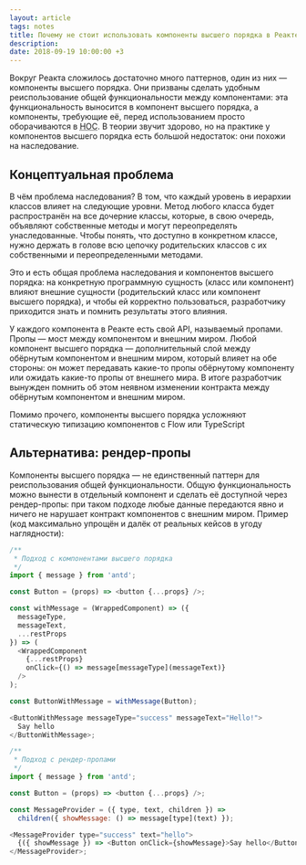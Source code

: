 ```yaml
---
layout: article
tags: notes
title: Почему не стоит использовать компоненты высшего порядка в Реакте
description:
date: 2018-09-19 10:00:00 +3
---
```

Вокруг Реакта сложилось достаточно много паттернов, один из них — компоненты высшего порядка. Они призваны сделать удобным реиспользование общей функциональности между компонентами: эта функциональность выносится в компонент высшего порядка, а компоненты, требующие её, перед использованием просто оборачиваются в <abbr title="Higher-order component">HOC</abbr>. В теории звучит здорово, но на практике у компонентов высшего порядка есть большой недостаток: они похожи на наследование.

## Концептуальная проблема

В чём проблема наследования? В том, что каждый уровень в иерархии классов влияет на следующие уровни. Метод любого класса будет распространён на все дочерние классы, которые, в свою очередь, объявляют собственные методы и могут переопределять унаследованные. Чтобы понять, что доступно в конкретном классе, нужно держать в голове всю цепочку родительских классов с их собственными и переопределенными методами.

Это и есть общая проблема наследования и компонентов высшего порядка: на конкретную программную сущность (класс или компонент) влияют внешние сущности (родительский класс или компонент высшего порядка), и чтобы ей корректно пользоваться, разработчику приходится знать и помнить результаты этого влияния.

<div class="sidenote">
  <p class="sidenote__paragraph">У каждого компонента в Реакте есть свой API, называемый пропами. Пропы — мост между компонентом и внешним миром. Любой компонент высшего порядка — дополнительный слой между обёрнутым компонентом и внешним миром, который влияет на обе стороны: он может передавать какие-то пропы обёрнутому компоненту или ожидать какие-то пропы от внешнего мира. В итоге разработчик вынужден помнить об этом неявном изменении контракта между обёрнутым компонентом и внешним миром.</p>

  <aside class="sidenote__note">
    Помимо прочего, компоненты высшего порядка усложняют статическую типизацию компонентов с Flow или TypeScript
  </aside>
</div>

## Альтернатива: рендер-пропы

Компоненты высшего порядка — не единственный паттерн для реиспользования общей функциональности. Общую функциональность можно вынести в отдельный компонент и сделать её доступной через рендер-пропы: при таком подходе любые данные передаются явно и ничего не нарушает контракт компонентов с внешним миром. Пример (код максимально упрощён и далёк от реальных кейсов в угоду наглядности):

```javascript
/**
 * Подход с компонентами высшего порядка
 */
import { message } from 'antd';

const Button = (props) => <button {...props} />;

const withMessage = (WrappedComponent) => ({
  messageType,
  messageText,
  ...restProps
}) => (
  <WrappedComponent
    {...restProps}
    onClick={() => message[messageType](messageText)}
  />
);

const ButtonWithMessage = withMessage(Button);

<ButtonWithMessage messageType="success" messageText="Hello!">
  Say hello
</ButtonWithMessage>;
```

```javascript
/**
 * Подход с рендер-пропами
 */
import { message } from 'antd';

const Button = (props) => <button {...props} />;

const MessageProvider = ({ type, text, children }) =>
  children({ showMessage: () => message[type](text) });

<MessageProvider type="success" text="hello">
  {({ showMessage }) => <Button onClick={showMessage}>Say hello</Button>}
</MessageProvider>;
```
